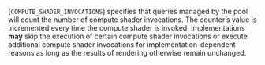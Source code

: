 [`COMPUTE_SHADER_INVOCATIONS`]
specifies that queries managed by the pool will count the number of
compute shader invocations.
The counter’s value is incremented every time the compute shader is
invoked.
Implementations  **may**  skip the execution of certain compute shader
invocations or execute additional compute shader invocations for
implementation-dependent reasons as long as the results of rendering
otherwise remain unchanged.